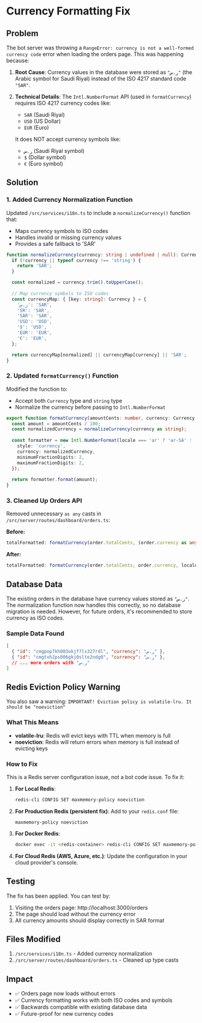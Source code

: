 # Currency Formatting Fix

## Problem

The bot server was throwing a `RangeError: currency is not a well-formed currency code` error when loading the orders page. This was happening because:

1. **Root Cause**: Currency values in the database were stored as `"ر.س"` (the Arabic symbol for Saudi Riyal) instead of the ISO 4217 standard code `"SAR"`.

2. **Technical Details**: The `Intl.NumberFormat` API (used in `formatCurrency`) requires ISO 4217 currency codes like:
   - `SAR` (Saudi Riyal)
   - `USD` (US Dollar)
   - `EUR` (Euro)
   
   It does NOT accept currency symbols like:
   - `ر.س` (Saudi Riyal symbol)
   - `$` (Dollar symbol)
   - `€` (Euro symbol)

## Solution

### 1. Added Currency Normalization Function

Updated `/src/services/i18n.ts` to include a `normalizeCurrency()` function that:
- Maps currency symbols to ISO codes
- Handles invalid or missing currency values
- Provides a safe fallback to 'SAR'

```typescript
function normalizeCurrency(currency: string | undefined | null): Currency {
  if (!currency || typeof currency !== 'string') {
    return 'SAR';
  }

  const normalized = currency.trim().toUpperCase();
  
  // Map currency symbols to ISO codes
  const currencyMap: { [key: string]: Currency } = {
    'ر.س': 'SAR',
    'SR': 'SAR',
    'SAR': 'SAR',
    'USD': 'USD',
    '$': 'USD',
    'EUR': 'EUR',
    '€': 'EUR',
  };

  return currencyMap[normalized] || currencyMap[currency] || 'SAR';
}
```

### 2. Updated `formatCurrency()` Function

Modified the function to:
- Accept both `Currency` type and `string` type
- Normalize the currency before passing to `Intl.NumberFormat`

```typescript
export function formatCurrency(amountCents: number, currency: Currency | string = 'SAR', locale: Locale = 'en'): string {
  const amount = amountCents / 100;
  const normalizedCurrency = normalizeCurrency(currency as string);
  
  const formatter = new Intl.NumberFormat(locale === 'ar' ? 'ar-SA' : 'en-US', {
    style: 'currency',
    currency: normalizedCurrency,
    minimumFractionDigits: 2,
    maximumFractionDigits: 2,
  });
  
  return formatter.format(amount);
}
```

### 3. Cleaned Up Orders API

Removed unnecessary `as any` casts in `/src/server/routes/dashboard/orders.ts`:

**Before:**
```typescript
totalFormatted: formatCurrency(order.totalCents, (order.currency as any) || 'SAR', locale),
```

**After:**
```typescript
totalFormatted: formatCurrency(order.totalCents, order.currency, locale),
```

## Database Data

The existing orders in the database have currency values stored as `"ر.س"`. The normalization function now handles this correctly, so no database migration is needed. However, for future orders, it's recommended to store currency as ISO codes.

### Sample Data Found

```json
[
  { "id": "cmgpop7kh003okjf7ls327rdl", "currency": "ر.س" },
  { "id": "cmgtxh2ps006gkj0slte2ndg0", "currency": "ر.س" },
  // ... more orders with "ر.س"
]
```

## Redis Eviction Policy Warning

You also saw a warning: `IMPORTANT! Eviction policy is volatile-lru. It should be "noeviction"`

### What This Means

- **volatile-lru**: Redis will evict keys with TTL when memory is full
- **noeviction**: Redis will return errors when memory is full instead of evicting keys

### How to Fix

This is a Redis server configuration issue, not a bot code issue. To fix it:

1. **For Local Redis**:
   ```bash
   redis-cli CONFIG SET maxmemory-policy noeviction
   ```

2. **For Production Redis (persistent fix)**:
   Add to your `redis.conf` file:
   ```
   maxmemory-policy noeviction
   ```

3. **For Docker Redis**:
   ```bash
   docker exec -it <redis-container> redis-cli CONFIG SET maxmemory-policy noeviction
   ```

4. **For Cloud Redis (AWS, Azure, etc.)**:
   Update the configuration in your cloud provider's console.

## Testing

The fix has been applied. You can test by:

1. Visiting the orders page: http://localhost:3000/orders
2. The page should load without the currency error
3. All currency amounts should display correctly in SAR format

## Files Modified

1. `/src/services/i18n.ts` - Added currency normalization
2. `/src/server/routes/dashboard/orders.ts` - Cleaned up type casts

## Impact

- ✅ Orders page now loads without errors
- ✅ Currency formatting works with both ISO codes and symbols
- ✅ Backwards compatible with existing database data
- ✅ Future-proof for new currency codes

